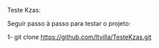Teste Kzas:

Seguir passo à passo para testar o projeto:

1- git clone https://github.com/ltvilla/TesteKzas.git
